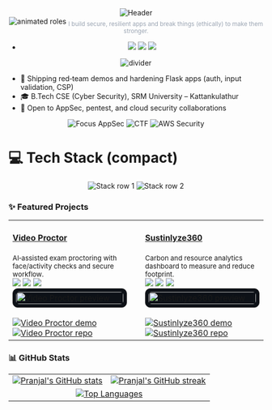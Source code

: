 <!-- Hero -->
<div align="center">
  <img src="https://capsule-render.vercel.app/api?type=waving&color=0:6A00FF,100:00D4FF&height=200&section=header&text=Pranjal%20Babel&fontSize=44&fontColor=ffffff&animation=fadeIn&desc=Cybersecurity%20%E2%80%A2%20Web%20Dev%20%E2%80%A2%20CTF%20Player&descAlign=50&descAlignY=75" alt="Header"/>
</div>

<div align="center">
  <img src="https://readme-typing-svg.demolab.com?font=Fira+Code&weight=700&size=22&duration=2200&pause=700&color=6AA0FF&center=true&vCenter=true&width=900&lines=AppSec+%E2%80%A2+Red+Team+%E2%80%A2+Cloud+Security;Secure+Flask+%E2%80%A2+Auth+%E2%80%A2+CSP+%E2%80%A2+Input+Validation;CTF+Player+%E2%80%A2+Threat+Modeling+%E2%80%A2+DFIR" alt="animated roles" />
  <sub style="color:#9aa4b2">I build secure, resilient apps and break things (ethically) to make them stronger.</sub>
</div>

- <p align="center">
  <a href="https://pranjal-babel.vercel.app/"><img src="https://img.shields.io/badge/Portfolio-Visit-4CAF50?style=for-the-badge&logo=vercel&logoColor=white" /></a>
  <a href="https://www.linkedin.com/in/pranjalbabel"><img src="https://img.shields.io/badge/LinkedIn-Connect-0A66C2?logo=linkedin&style=for-the-badge" /></a>
  <a href="mailto:pranjalbabel08@gmail.com"><img src="https://img.shields.io/badge/Email-Contact-EA4335?logo=gmail&logoColor=white&style=for-the-badge" /></a>
  </p>

<p align="center"><img src="https://capsule-render.vercel.app/api?type=rect&color=0:6A00FF,100:00D4FF&height=2&section=footer" alt="divider"/></p>

- 🔭 Shipping red‑team demos and hardening Flask apps (auth, input validation, CSP)
- 🎓 B.Tech CSE (Cyber Security), SRM University – Kattankulathur
- 🤝 Open to AppSec, pentest, and cloud security collaborations

<div align="center">

<img src="https://img.shields.io/badge/Focus-AppSec-6A00FF?style=for-the-badge&labelColor=1f1f1f" alt="Focus AppSec"/>
<img src="https://img.shields.io/badge/CTF-Training-00D4FF?style=for-the-badge&labelColor=1f1f1f" alt="CTF"/>
<img src="https://img.shields.io/badge/AWS-Cloud%20Security-ff9900?style=for-the-badge&logo=amazon-aws&logoColor=white&labelColor=1f1f1f" alt="AWS Security"/>

</div>



# 💻 Tech Stack (compact)

<div align="center">

<!-- Row 1: Languages, Frameworks -->
<img src="https://skillicons.dev/icons?i=python,java,js,html,css,bash,react,nodejs,flask&perline=9" alt="Stack row 1"/>

<!-- Row 2: Databases, Cloud, OS/Tools -->
<img src="https://skillicons.dev/icons?i=mongodb,postgres,aws,gcp,vercel,firebase,ubuntu,kali,powershell&perline=9" alt="Stack row 2"/>

</div>



### ✨ Featured Projects

<div align="center">

<table>
  <tr>
    <td width="48%">
      <h4><a href="https://github.com/PranjalBugged-Out/video_proctor">Video Proctor</a></h4>
      <sub>AI‑assisted exam proctoring with face/activity checks and secure workflow.</sub>
      <br/>
      <img src="https://img.shields.io/badge/Python-3776AB?logo=python&logoColor=FFD43B"/>
      <img src="https://img.shields.io/badge/Flask-000000?logo=flask&logoColor=white"/>
      <img src="https://img.shields.io/badge/AWS-232F3E?logo=amazon-aws&logoColor=FF9900"/>
      <br/>
      <div style="background:#0d1117;border:1px solid #222;border-radius:10px;padding:6px;">
        <img src="https://opengraph.githubassets.com/1/PranjalBugged-Out/video_proctor" alt="Video Proctor preview" style="width:100%;border-radius:6px;"/>
      </div>
      <br/>
      <a href="https://github.com/PranjalBugged-Out/video_proctor#readme"><img src="https://img.shields.io/badge/Live%20Demo-00b894?style=for-the-badge" alt="Video Proctor demo"/></a>
      <a href="https://github.com/PranjalBugged-Out/video_proctor"><img src="https://img.shields.io/badge/GitHub-181717?logo=github&logoColor=white&style=for-the-badge" alt="Video Proctor repo"/></a>
    </td>
    <td width="4%"></td>
    <td width="48%">
      <h4><a href="https://github.com/PranjalBugged-Out/Sustinlyze360">Sustinlyze360</a></h4>
      <sub>Carbon and resource analytics dashboard to measure and reduce footprint.</sub>
      <br/>
      <img src="https://img.shields.io/badge/Node.js-6DA55F?logo=node.js&logoColor=white"/>
      <img src="https://img.shields.io/badge/React-20232A?logo=react&logoColor=61DAFB"/>
      <img src="https://img.shields.io/badge/MongoDB-4ea94b?logo=mongodb&logoColor=white"/>
      <br/>
      <div style="background:#0d1117;border:1px solid #222;border-radius:10px;padding:6px;">
        <img src="https://opengraph.githubassets.com/1/PranjalBugged-Out/Sustinlyze360" alt="Sustinlyze360 preview" style="width:100%;border-radius:6px;"/>
      </div>
      <br/>
      <a href="https://github.com/PranjalBugged-Out/Sustinlyze360#readme"><img src="https://img.shields.io/badge/Live%20Demo-00b894?style=for-the-badge" alt="Sustinlyze360 demo"/></a>
      <a href="https://github.com/PranjalBugged-Out/Sustinlyze360"><img src="https://img.shields.io/badge/GitHub-181717?logo=github&logoColor=white&style=for-the-badge" alt="Sustinlyze360 repo"/></a>
    </td>
  </tr>
</table>

</div>

### 📊 GitHub Stats

<div align="center">

<!-- Row 1: Stats + Streak -->
<table>
  <tr>
    <td>
      <a href="https://github.com/PranjalBugged-Out">
        <img alt="Pranjal's GitHub stats" src="https://github-readme-stats.vercel.app/api?username=PranjalBugged-Out&show_icons=true&theme=tokyonight&hide_border=true" />
      </a>
    </td>
    <td>
      <a href="https://github.com/PranjalBugged-Out">
        <img alt="Pranjal's GitHub streak" src="https://streak-stats.demolab.com?user=PranjalBugged-Out&theme=tokyonight&hide_border=true" />
      </a>
    </td>
  </tr>
  <tr>
    <td colspan="2" align="center">
      <a href="https://github.com/PranjalBugged-Out">
        <img alt="Top Languages" src="https://github-readme-stats.vercel.app/api/top-langs/?username=PranjalBugged-Out&layout=compact&theme=tokyonight&hide_border=true" />
      </a>
    </td>
  </tr>
  
</table>

</div>







<!-- Unique section replaces badges: minimalist focus chips above -->



